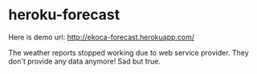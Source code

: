 # heroku-forecast

Here is demo url: http://ekoca-forecast.herokuapp.com/

The weather reports stopped working due to web service provider. They don't provide any data anymore! Sad but true.

